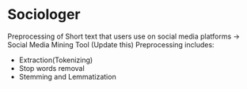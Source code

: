 # Sociologer
Preprocessing of Short text that users use on social media platforms -> Social Media Mining Tool (Update this)
Preprocessing includes:
* Extraction(Tokenizing)
* Stop words removal
* Stemming and Lemmatization
